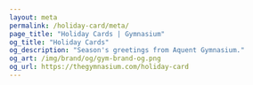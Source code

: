 ```yaml
---
layout: meta
permalink: /holiday-card/meta/
page_title: "Holiday Cards | Gymnasium"
og_title: "Holiday Cards"
og_description: "Season's greetings from Aquent Gymnasium."
og_art: /img/brand/og/gym-brand-og.png
og_url: https://thegymnasium.com/holiday-card
---
```

